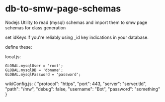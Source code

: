 db-to-smw-page-schemas
======================

Nodejs Utility to read (mysql) schemas and import them to smw page schemas for class generation

set idKeys if you're reliably using _id key indications in your database.

define these:

local.js:

    GLOBAL.mysqlUser = 'root';
    GLOBAL.mysqlDB = 'dbname';
    GLOBAL.mysqlPassword = 'password';

wikiConfig.js:
    {
    	"protocol": "https",
    	"port": 443,
    	"server": "server.tld",
    	"path": "/mw",
    	"debug": false,
    	"username": "Bot",
    	"password": "something"
}
